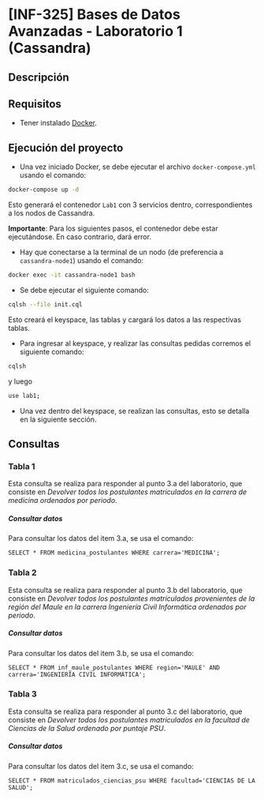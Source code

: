 # [INF-325] Bases de Datos Avanzadas - Laboratorio 1 (Cassandra)

## Descripción

## Requisitos

- Tener instalado [Docker](https://www.docker.com).

## Ejecución del proyecto

- Una vez iniciado Docker, se debe ejecutar el archivo `docker-compose.yml` usando el comando:
```bash
docker-compose up -d
```

Esto generará el contenedor `Lab1` con 3 servicios dentro, correspondientes a los nodos de Cassandra.

**Importante**: Para los siguientes pasos, el contenedor debe estar ejecutándose. En caso contrario, dará error.

- Hay que conectarse a la terminal de un nodo (de preferencia a `cassandra-node1`) usando el comando:
```bash
docker exec -it cassandra-node1 bash
```

- Se debe ejecutar el siguiente comando:
```bash
cqlsh --file init.cql
```
Esto creará el keyspace, las tablas y cargará los datos a las respectivas tablas.

- Para ingresar al keyspace, y realizar las consultas pedidas corremos el siguiente comando:
```bash
cqlsh
```
y luego
```bash
use lab1;
```

- Una vez dentro del keyspace, se realizan las consultas, esto se detalla en la siguiente sección.

## Consultas

### Tabla 1

Esta consulta se realiza para responder al punto 3.a del laboratorio, que consiste en *Devolver todos los postulantes matriculados en la carrera de medicina ordenados por periodo*.

##### Consultar datos

Para consultar los datos del item 3.a, se usa el comando:
```cql
SELECT * FROM medicina_postulantes WHERE carrera='MEDICINA';
```

### Tabla 2

Esta consulta se realiza para responder al punto 3.b del laboratorio, que consiste en *Devolver todos los postulantes matriculados provenientes de la región del Maule en la carrera Ingeniería Civil Informática ordenados por periodo*.

##### Consultar datos

Para consultar los datos del item 3.b, se usa el comando:
```cql
SELECT * FROM inf_maule_postulantes WHERE region='MAULE' AND carrera='INGENIERÍA CIVIL INFORMÁTICA';
```

### Tabla 3

Esta consulta se realiza para responder al punto 3.c del laboratorio, que consiste en *Devolver todos los postulantes matriculados en la facultad de Ciencias de la Salud ordenado por puntaje PSU*.

##### Consultar datos

Para consultar los datos del item 3.c, se usa el comando:
```cql
SELECT * FROM matriculados_ciencias_psu WHERE facultad='CIENCIAS DE LA SALUD';
```
